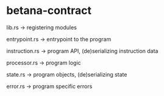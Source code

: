 # betana-contract

lib.rs -> registering modules

entrypoint.rs -> entrypoint to the program

instruction.rs -> program API, (de)serializing instruction data

processor.rs -> program logic

state.rs -> program objects, (de)serializing state

error.rs -> program specific errors